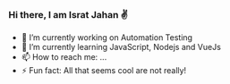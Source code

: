 ###                               Hi there, I am Israt Jahan ✌



- 🔭 I’m currently working on Automation Testing
- 🌱 I’m currently learning JavaScript, Nodejs and VueJs
- 📫 How to reach me: ...
- ⚡ Fun fact: All that seems cool are not really!
